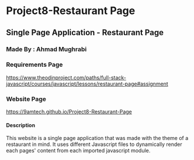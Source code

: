 # Project8-Restaurant Page
## Single Page Application - Restaurant Page

### Made By : Ahmad Mughrabi

### Requirements Page
https://www.theodinproject.com/paths/full-stack-javascript/courses/javascript/lessons/restaurant-page#assignment

### Website Page
https://9amtech.github.io/Project8-Restaurant-Page

#### Description
This website is a single page application that was made with the theme of a restaurant in mind. It uses different Javascript
files to dynamically render each pages' content from each imported javascript module.
